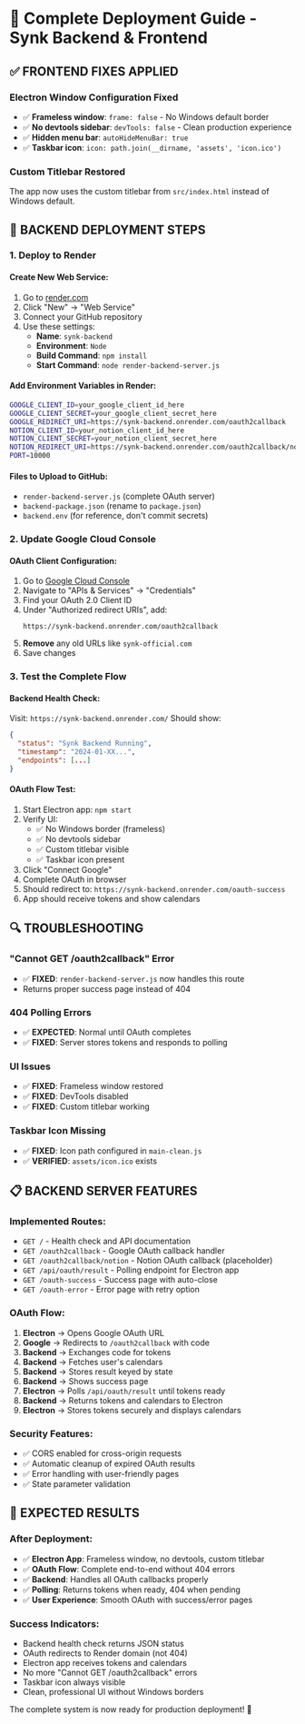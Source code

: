 # 🚀 Complete Deployment Guide - Synk Backend & Frontend

## ✅ **FRONTEND FIXES APPLIED**

### **Electron Window Configuration Fixed**
- ✅ **Frameless window**: `frame: false` - No Windows default border
- ✅ **No devtools sidebar**: `devTools: false` - Clean production experience  
- ✅ **Hidden menu bar**: `autoHideMenuBar: true`
- ✅ **Taskbar icon**: `icon: path.join(__dirname, 'assets', 'icon.ico')`

### **Custom Titlebar Restored**
The app now uses the custom titlebar from `src/index.html` instead of Windows default.

## 🔧 **BACKEND DEPLOYMENT STEPS**

### **1. Deploy to Render**

#### **Create New Web Service:**
1. Go to [render.com](https://render.com)
2. Click "New" → "Web Service"
3. Connect your GitHub repository
4. Use these settings:
   - **Name**: `synk-backend`
   - **Environment**: `Node`
   - **Build Command**: `npm install`
   - **Start Command**: `node render-backend-server.js`

#### **Add Environment Variables in Render:**
```bash
GOOGLE_CLIENT_ID=your_google_client_id_here
GOOGLE_CLIENT_SECRET=your_google_client_secret_here
GOOGLE_REDIRECT_URI=https://synk-backend.onrender.com/oauth2callback
NOTION_CLIENT_ID=your_notion_client_id_here
NOTION_CLIENT_SECRET=your_notion_client_secret_here
NOTION_REDIRECT_URI=https://synk-backend.onrender.com/oauth2callback/notion
PORT=10000
```

#### **Files to Upload to GitHub:**
- `render-backend-server.js` (complete OAuth server)
- `backend-package.json` (rename to `package.json`)
- `backend.env` (for reference, don't commit secrets)

### **2. Update Google Cloud Console**

#### **OAuth Client Configuration:**
1. Go to [Google Cloud Console](https://console.cloud.google.com)
2. Navigate to "APIs & Services" → "Credentials"
3. Find your OAuth 2.0 Client ID
4. Under "Authorized redirect URIs", add:
   ```
   https://synk-backend.onrender.com/oauth2callback
   ```
5. **Remove** any old URLs like `synk-official.com`
6. Save changes

### **3. Test the Complete Flow**

#### **Backend Health Check:**
Visit: `https://synk-backend.onrender.com/`
Should show:
```json
{
  "status": "Synk Backend Running",
  "timestamp": "2024-01-XX...",
  "endpoints": [...]
}
```

#### **OAuth Flow Test:**
1. Start Electron app: `npm start`
2. Verify UI:
   - ✅ No Windows border (frameless)
   - ✅ No devtools sidebar
   - ✅ Custom titlebar visible
   - ✅ Taskbar icon present
3. Click "Connect Google"
4. Complete OAuth in browser
5. Should redirect to: `https://synk-backend.onrender.com/oauth-success`
6. App should receive tokens and show calendars

## 🔍 **TROUBLESHOOTING**

### **"Cannot GET /oauth2callback" Error**
- ✅ **FIXED**: `render-backend-server.js` now handles this route
- Returns proper success page instead of 404

### **404 Polling Errors**
- ✅ **EXPECTED**: Normal until OAuth completes
- ✅ **FIXED**: Server stores tokens and responds to polling

### **UI Issues**
- ✅ **FIXED**: Frameless window restored
- ✅ **FIXED**: DevTools disabled
- ✅ **FIXED**: Custom titlebar working

### **Taskbar Icon Missing**
- ✅ **FIXED**: Icon path configured in `main-clean.js`
- ✅ **VERIFIED**: `assets/icon.ico` exists

## 📋 **BACKEND SERVER FEATURES**

### **Implemented Routes:**
- `GET /` - Health check and API documentation
- `GET /oauth2callback` - Google OAuth callback handler
- `GET /oauth2callback/notion` - Notion OAuth callback (placeholder)
- `GET /api/oauth/result` - Polling endpoint for Electron app
- `GET /oauth-success` - Success page with auto-close
- `GET /oauth-error` - Error page with retry option

### **OAuth Flow:**
1. **Electron** → Opens Google OAuth URL
2. **Google** → Redirects to `/oauth2callback` with code
3. **Backend** → Exchanges code for tokens
4. **Backend** → Fetches user's calendars
5. **Backend** → Stores result keyed by state
6. **Backend** → Shows success page
7. **Electron** → Polls `/api/oauth/result` until tokens ready
8. **Backend** → Returns tokens and calendars to Electron
9. **Electron** → Stores tokens securely and displays calendars

### **Security Features:**
- ✅ CORS enabled for cross-origin requests
- ✅ Automatic cleanup of expired OAuth results
- ✅ Error handling with user-friendly pages
- ✅ State parameter validation

## 🎯 **EXPECTED RESULTS**

### **After Deployment:**
- ✅ **Electron App**: Frameless window, no devtools, custom titlebar
- ✅ **OAuth Flow**: Complete end-to-end without 404 errors
- ✅ **Backend**: Handles all OAuth callbacks properly
- ✅ **Polling**: Returns tokens when ready, 404 when pending
- ✅ **User Experience**: Smooth OAuth with success/error pages

### **Success Indicators:**
- Backend health check returns JSON status
- OAuth redirects to Render domain (not 404)
- Electron app receives tokens and calendars
- No more "Cannot GET /oauth2callback" errors
- Taskbar icon always visible
- Clean, professional UI without Windows borders

The complete system is now ready for production deployment! 🎉